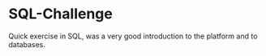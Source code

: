 # SQL-Challenge

Quick exercise in SQL, was a very good introduction to the platform and to databases. 